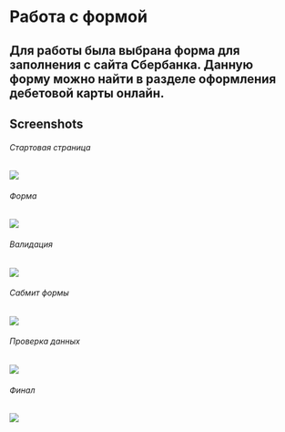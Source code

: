 # Работа с формой
## Для работы была выбрана форма для заполнения с сайта Сбербанка. Данную форму можно найти в разделе оформления дебетовой карты онлайн.



## Screenshots
###### Стартовая страница
![](https://sun9-22.userapi.com/impg/-bF-gL8a-6jfnKeIqyQQVX3vCTNUtr4WHUD3Kg/5o5V1VusayU.jpg?size=500x500&quality=96&sign=b283ff84b0d72691a52cc04ccb10dc93&type=album)

###### Форма
![](https://sun9-57.userapi.com/impg/qknNJUY6tmJAOA8dXuxIJgyFkN_inAVLe7XMag/gxH8GQnetUE.jpg?size=1385x1212&quality=95&sign=fdb1a7258ec491a8d9cdf49535cbdf3d&type=album)

###### Валидация
![](https://sun9-14.userapi.com/impg/jMrozDcolZh6Y2MD5oXFOFo3HHNzA97KbxS_jw/paHvaxWDrw4.jpg?size=1033x577&quality=95&sign=4f9e9b52d2315284aff94f97a45f3236&type=album)

###### Сабмит формы
![](https://sun9-53.userapi.com/impg/g23xbulDvYnKv6bNUXUysESrvw5K-TBByuasoQ/9U9SfSLitZI.jpg?size=712x675&quality=95&sign=0f2e547c1c24cc97be068606668474ea&type=album)

###### Проверка данных
![](https://sun9-81.userapi.com/impg/nmN5acO-q4IMLz1OQhNOtszm_8K3KBQmRgDlYQ/4ZMv3jh5K4k.jpg?size=1316x1165&quality=95&sign=74ddb4873c700ecd1871f0abb1c7d96e&type=album)

###### Финал
![](https://sun9-5.userapi.com/impg/qb6SH8ttp8Mho_OBNRuQa3qvch0xhRJ6UWJ3bg/18sgdmNQGUk.jpg?size=1265x974&quality=95&sign=270065ed49c30e458976d724e2469984&type=album)
